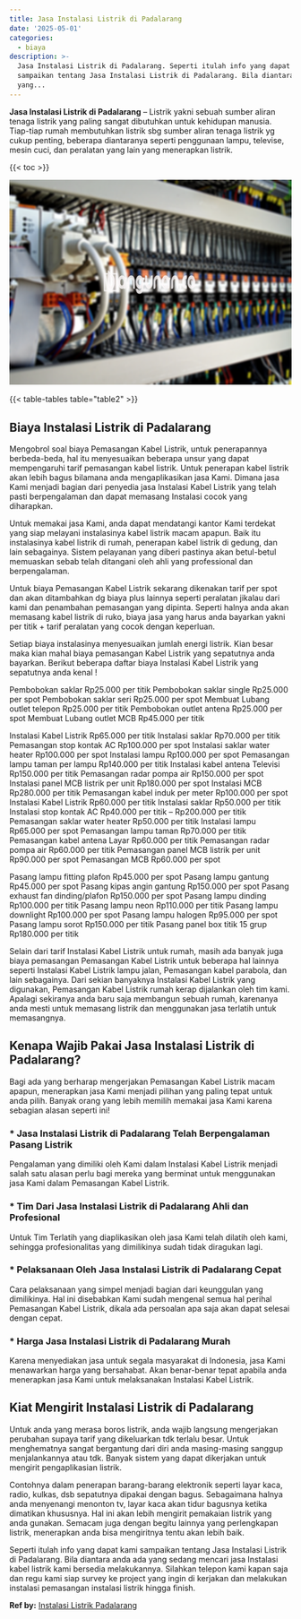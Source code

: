 ```yaml
---
title: Jasa Instalasi Listrik di Padalarang
date: '2025-05-01'
categories:
  - biaya
description: >-
  Jasa Instalasi Listrik di Padalarang. Seperti itulah info yang dapat kami
  sampaikan tentang Jasa Instalasi Listrik di Padalarang. Bila diantara anda ada
  yang...
---
```


**Jasa Instalasi Listrik di Padalarang** – Listrik yakni sebuah sumber aliran tenaga listrik yang paling sangat dibutuhkan untuk kehidupan manusia. Tiap-tiap rumah membutuhkan listrik sbg sumber aliran tenaga listrik yg cukup penting, beberapa diantaranya seperti penggunaan lampu, televise, mesin cuci, dan peralatan yang lain yang menerapkan listrik.

{{< toc >}}

![Jasa Instalasi Listrik di Padalarang](/images/instalasi-listrik-murah30.png)

{{< table-tables table="table2" >}}

## Biaya Instalasi Listrik di Padalarang

Mengobrol soal biaya Pemasangan Kabel Listrik, untuk penerapannya berbeda-beda, hal itu menyesuaikan beberapa unsur yang dapat mempengaruhi tarif pemasangan kabel listrik. Untuk penerapan kabel listrik akan lebih bagus bilamana anda mengaplikasikan jasa Kami. Dimana jasa Kami menjadi bagian dari penyedia jasa Instalasi Kabel Listrik yang telah pasti berpengalaman dan dapat memasang Instalasi cocok yang diharapkan.

Untuk memakai jasa Kami, anda dapat mendatangi kantor Kami terdekat yang siap melayani instalasinya kabel listrik macam apapun. Baik itu instalasinya kabel listrik di rumah, penerapan kabel listrik di gedung, dan lain sebagainya. Sistem pelayanan yang diberi pastinya akan betul-betul memuaskan sebab telah ditangani oleh ahli yang professional dan berpengalaman.

Untuk biaya Pemasangan Kabel Listrik sekarang dikenakan tarif per spot dan akan ditambahkan dg biaya plus lainnya seperti peralatan jikalau dari kami dan penambahan pemasangan yang dipinta. Seperti halnya anda akan memasang kabel listrik di ruko, biaya jasa yang harus anda bayarkan yakni per titik + tarif peralatan yang cocok dengan keperluan.

Setiap biaya instalasinya menyesuaikan jumlah energi listrik. Kian besar maka kian mahal biaya pemasangan Kabel Listrik yang sepatutnya anda bayarkan. Berikut beberapa daftar biaya Instalasi Kabel Listrik yang sepatutnya anda kenal !

Pembobokan saklar Rp25.000 per titik Pembobokan saklar single Rp25.000 per spot Pembobokan saklar seri Rp25.000 per spot Membuat Lubang outlet telepon Rp25.000 per titik Pembobokan outlet antena Rp25.000 per spot Membuat Lubang outlet MCB Rp45.000 per titik

Instalasi Kabel Listrik Rp65.000 per titik Instalasi saklar Rp70.000 per titik Pemasangan stop kontak AC Rp100.000 per spot Instalasi saklar water heater Rp100.000 per spot Instalasi lampu Rp100.000 per spot Pemasangan lampu taman per lampu Rp140.000 per titik Instalasi kabel antena Televisi Rp150.000 per titik Pemasangan radar pompa air Rp150.000 per spot Instalasi panel MCB listrik per unit Rp180.000 per spot Instalasi MCB Rp280.000 per titik Pemasangan kabel induk per meter Rp100.000 per spot Instalasi Kabel Listrik Rp60.000 per titik Instalasi saklar Rp50.000 per titik Instalasi stop kontak AC Rp40.000 per titik – Rp200.000 per titik Pemasangan saklar water heater Rp50.000 per titik Instalasi lampu Rp65.000 per spot Pemasangan lampu taman Rp70.000 per titik Pemasangan kabel antena Layar Rp60.000 per titik Pemasangan radar pompa air Rp60.000 per titik Pemasangan panel MCB listrik per unit Rp90.000 per spot Pemasangan MCB Rp60.000 per spot

Pasang lampu fitting plafon Rp45.000 per spot Pasang lampu gantung Rp45.000 per spot Pasang kipas angin gantung Rp150.000 per spot Pasang exhaust fan dinding/plafon Rp150.000 per spot Pasang lampu dinding Rp100.000 per titik Pasang lampu neon Rp110.000 per titik Pasang lampu downlight Rp100.000 per spot Pasang lampu halogen Rp95.000 per spot Pasang lampu sorot Rp150.000 per titik Pasang panel box titik 15 grup Rp180.000 per titik

Selain dari tarif Instalasi Kabel Listrik untuk rumah, masih ada banyak juga biaya pemasangan Pemasangan Kabel Listrik untuk beberapa hal lainnya seperti Instalasi Kabel Listrik lampu jalan, Pemasangan kabel parabola, dan lain sebagainya. Dari sekian banyaknya Instalasi Kabel Listrik yang digunakan, Pemasangan Kabel Listrik rumah kerap dijalankan oleh tim kami. Apalagi sekiranya anda baru saja membangun sebuah rumah, karenanya anda mesti untuk memasang listrik dan menggunakan jasa terlatih untuk memasangnya.

## Kenapa Wajib Pakai Jasa Instalasi Listrik di Padalarang?

Bagi ada yang berharap mengerjakan Pemasangan Kabel Listrik macam apapun, menerapkan jasa Kami menjadi pilihan yang paling tepat untuk anda pilih. Banyak orang yang lebih memilih memakai jasa Kami karena sebagian alasan seperti ini!

### \* Jasa Instalasi Listrik di Padalarang Telah Berpengalaman Pasang Listrik

Pengalaman yang dimiliki oleh Kami dalam Instalasi Kabel Listrik menjadi salah satu alasan perlu bagi mereka yang berminat untuk menggunakan jasa Kami dalam Pemasangan Kabel Listrik.

### \* Tim Dari Jasa Instalasi Listrik di Padalarang Ahli dan Profesional

Untuk Tim Terlatih yang diaplikasikan oleh jasa Kami telah dilatih oleh kami, sehingga profesionalitas yang dimilikinya sudah tidak diragukan lagi.

### \* Pelaksanaan Oleh Jasa Instalasi Listrik di Padalarang Cepat

Cara pelaksanaan yang simpel menjadi bagian dari keunggulan yang dimilikinya. Hal ini disebabkan Kami sudah mengenal semua hal perihal Pemasangan Kabel Listrik, dikala ada persoalan apa saja akan dapat selesai dengan cepat.

### \* Harga Jasa Instalasi Listrik di Padalarang Murah

Karena menyediakan jasa untuk segala masyarakat di Indonesia, jasa Kami menawarkan harga yang bersahabat. Akan benar-benar tepat apabila anda menerapkan jasa Kami untuk melaksanakan Instalasi Kabel Listrik.

## Kiat Mengirit Instalasi Listrik di Padalarang


Untuk anda yang merasa boros listrik, anda wajib langsung mengerjakan perubahan supaya tarif yang dikeluarkan tdk terlalu besar. Untuk menghematnya sangat bergantung dari diri anda masing-masing sanggup menjalankannya atau tdk. Banyak sistem yang dapat dikerjakan untuk mengirit pengaplikasian listrik.

Contohnya dalam penerapan barang-barang elektronik seperti layar kaca, radio, kulkas, dsb sepatutnya dipakai dengan bagus. Sebagaimana halnya anda menyenangi menonton tv, layar kaca akan tidur bagusnya ketika dimatikan khususnya. Hal ini akan lebih mengirit pemakaian listrik yang anda gunakan. Semacam juga dengan begitu lainnya yang perlengkapan listrik, menerapkan anda bisa mengiritnya tentu akan lebih baik.

Seperti itulah info yang dapat kami sampaikan tentang Jasa Instalasi Listrik di Padalarang. Bila diantara anda ada yang sedang mencari jasa Instalasi kabel listrik kami bersedia melakukannya. Silahkan telepon kami kapan saja dan regu kami siap survey ke project yang ingin di kerjakan dan melakukan instalasi pemasangan instalasi listrik hingga finish.

**Ref by:** [Instalasi Listrik Padalarang](https://id.wikipedia.org/wiki/Instalasi)
